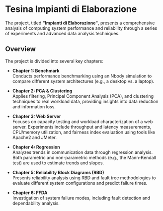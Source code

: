 # Tesina Impianti di Elaborazione

The project, titled **"Impianti di Elaborazione"**, presents a comprehensive analysis of computing system performance and reliability through a series of experiments and advanced data analysis techniques.

## Overview

The project is divided into several key chapters:

- **Chapter 1: Benchmark**  
  Conducts performance benchmarking using an Nbody simulation to compare different system architectures (e.g., a desktop vs. a laptop).

- **Chapter 2: PCA & Clustering**  
  Applies filtering, Principal Component Analysis (PCA), and clustering techniques to real workload data, providing insights into data reduction and information loss.

- **Chapter 3: Web Server**  
  Focuses on capacity testing and workload characterization of a web server. Experiments include throughput and latency measurements, CPU/memory utilization, and fairness index evaluation using tools like Apache2 and JMeter.

- **Chapter 4: Regression**  
  Analyzes trends in communication data through regression analysis. Both parametric and non-parametric methods (e.g., the Mann-Kendall test) are used to estimate trends and slopes.

- **Chapter 5: Reliability Block Diagrams (RBD)**  
  Presents reliability analysis using RBD and fault tree methodologies to evaluate different system configurations and predict failure times.

- **Chapter 6: FFDA**  
  Investigation of system failure modes, including fault detection and dependability analysis.


